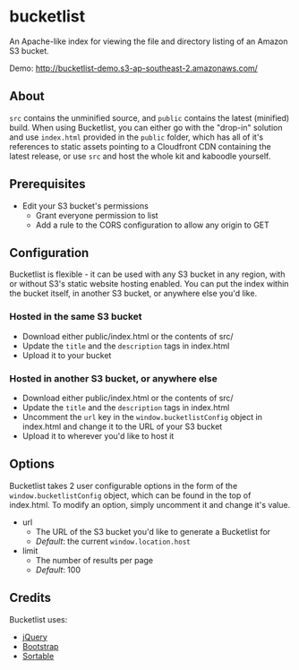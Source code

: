 bucketlist
==========

An Apache-like index for viewing the file and directory listing of an Amazon S3 bucket.

Demo: http://bucketlist-demo.s3-ap-southeast-2.amazonaws.com/

## About
``src`` contains the unminified source, and ``public`` contains the
latest (minified) build. When using Bucketlist, you can either go with
the "drop-in" solution and use ``index.html`` provided in the ``public``
folder, which has all of it's references to static assets pointing to a
Cloudfront CDN containing the latest release, or use ``src`` and host
the whole kit and kaboodle yourself.

## Prerequisites
* Edit your S3 bucket's permissions
  * Grant everyone permission to list
  * Add a rule to the CORS configuration to allow any origin to GET

## Configuration
Bucketlist is flexible - it can be used with any S3 bucket in any region,
with or without S3's static website hosting enabled. You can put the index
within the bucket itself, in another S3 bucket, or anywhere else you'd like.

### Hosted in the same S3 bucket
* Download either public/index.html or the contents of src/
* Update the ``title`` and the ``description`` tags in index.html
* Upload it to your bucket

### Hosted in another S3 bucket, or anywhere else
* Download either public/index.html or the contents of src/
* Update the ``title`` and the ``description`` tags in index.html
* Uncomment the ``url`` key in the ``window.bucketlistConfig`` object
  in index.html and change it to the URL of your S3 bucket
* Upload it to wherever you'd like to host it

## Options
Bucketlist takes 2 user configurable options in the form of the
``window.bucketlistConfig`` object, which can be found in the top of
index.html. To modify an option, simply uncomment it and change
it's value.

* url
  * The URL of the S3 bucket you'd like to generate a
    Bucketlist for
  * _Default_: the current ``window.location.host``
* limit
  * The number of results per page
  * _Default_: 100

## Credits
Bucketlist uses:
* [jQuery](https://github.com/jquery/jquery)
* [Bootstrap](https://github.com/twbs/bootstrap)
* [Sortable](https://github.com/HubSpot/sortable)

